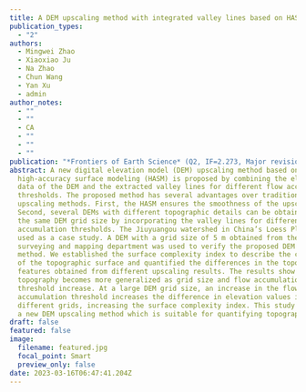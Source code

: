 ```yaml
---
title: A DEM upscaling method with integrated valley lines based on HASM
publication_types:
  - "2"
authors:
  - Mingwei Zhao
  - Xiaoxiao Ju
  - Na Zhao
  - Chun Wang
  - Yan Xu
  - admin
author_notes:
  - ""
  - ""
  - CA
  - ""
  - ""
  - ""
publication: "*Frontiers of Earth Science* (Q2, IF=2.273, Major revision)"
abstract: A new digital elevation model (DEM) upscaling method based on
  high-accuracy surface modeling (HASM) is proposed by combining the elevation
  data of the DEM and the extracted valley lines for different flow accumulation
  thresholds. The proposed method has several advantages over traditional DEM
  upscaling methods. First, the HASM ensures the smoothness of the upscaled DEM.
  Second, several DEMs with different topographic details can be obtained using
  the same DEM grid size by incorporating the valley lines for different flow
  accumulation thresholds. The Jiuyuangou watershed in China’s Loess Plateau was
  used as a case study. A DEM with a grid size of 5 m obtained from the local
  surveying and mapping department was used to verify the proposed DEM upscaling
  method. We established the surface complexity index to describe the complexity
  of the topographic surface and quantified the differences in the topographic
  features obtained from different upscaling results. The results show that
  topography becomes more generalized as grid size and flow accumulation
  threshold increase. At a large DEM grid size, an increase in the flow
  accumulation threshold increases the difference in elevation values in
  different grids, increasing the surface complexity index. This study provides
  a new DEM upscaling method which is suitable for quantifying topography.
draft: false
featured: false
image:
  filename: featured.jpg
  focal_point: Smart
  preview_only: false
date: 2023-03-16T06:47:41.204Z
---
```

